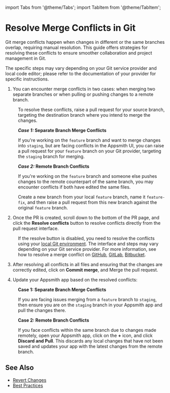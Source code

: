 import Tabs from '@theme/Tabs';
import TabItem from '@theme/TabItem';

# Resolve Merge Conflicts in Git

Git merge conflicts happen when changes in different or the same branches overlap, requiring manual resolution. This guide offers strategies for resolving these conflicts to ensure smoother collaboration and project management in Git.

The specific steps may vary depending on your Git service provider and local code editor; please refer to the documentation of your provider for specific instructions.

1. You can encounter merge conflicts in two cases: when merging two separate branches or when pulling or pushing changes to a remote branch. 

<dd>

To resolve these conflicts, raise a pull request for your source branch, targeting the destination branch where you intend to merge the changes.


***Case 1:* Separate Branch Merge Conflicts**

If you're working on the `feature` branch and want to merge changes into `staging`, but are facing conflicts in the Appsmith UI, you can raise a pull request for your `feature` branch on your Git provider, targeting the `staging` branch for merging.


   <ZoomImage src="/img/branch-issue-1.png" alt="" caption=""/>



***Case 2:* Remote Branch Conflicts**

  If you're working on the `feature` branch and someone else pushes changes to the remote counterpart of the same branch, you may encounter conflicts if both have edited the same files. 

Create a new branch from your local `feature` branch, name it `feature-fix`, and then raise a pull request from this new branch against the original `feature` branch.


   <ZoomImage src="/img/remote-issue1.png" alt="" caption=""/>


</dd>

2. Once the PR is created, scroll down to the bottom of the PR page, and click the **Resolve conflicts** button to resolve conflicts directly from the pull request interface.


<dd>


If the resolve button is disabled, you need to resolve the conflicts using your [local Git environment](https://docs.github.com/en/pull-requests/collaborating-with-pull-requests/addressing-merge-conflicts/resolving-a-merge-conflict-using-the-command-line). The interface and steps may vary depending on your Git service provider. For more information, see how to resolve a merge conflict on [GitHub](https://docs.github.com/en/pull-requests/collaborating-with-pull-requests/addressing-merge-conflicts/resolving-a-merge-conflict-on-github), [GitLab](https://docs.gitlab.com/ee/user/project/merge_requests/conflicts.html#methods-of-resolving-conflicts), [Bitbucket](https://support.atlassian.com/bitbucket-cloud/docs/resolve-merge-conflicts/).

<ZoomImage src="/img/conflicts-git-ui.png" alt="" caption=""/>




</dd>


3. After resolving all conflicts in all files and ensuring that the changes are correctly edited, click on **Commit merge**, and Merge the pull request.

4. Update your Appsmith app based on the resolved conflicts:

<dd>

**Case 1: Separate Branch Merge Conflicts**


If you are facing issues merging from a `feature` branch to `staging`, then ensure you are on the `staging` branch in your Appsmith app and pull the changes there.

**Case 2: Remote Branch Conflicts**


If you face conflicts within the same branch due to changes made remotely, open your Appsmith app, click on the **+** icon, and click **Discard and Pull**. This discards any local changes that have not been saved and updates your app with the latest changes from the remote branch.








</dd>


## See Also

- [Revert Changes](/advanced-concepts/version-control-with-git/revert-changes)
- [Best Practices](/advanced-concepts/version-control-with-git/best-practices)